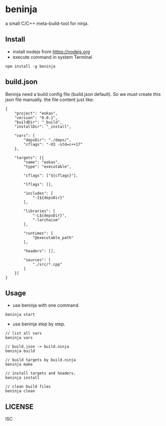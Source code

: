 # beninja

a small C/C++ meta-build-tool for ninja.

## Install
* install nodejs from https://nodejs.org
* execute command in system Terminal
```
npm install -g beninja
```

## build.json
Beninja need a build config file (build.json default). So we must
create this json file manually. the file content just like:
```
{
    "project": "eokas",
    "version": "0.0.1",
    "buildDir": "_build",
    "installDir": "_install",

    "vars": {
        "depsDir": "./deps/",
        "cflags": "-O3 -std=c++17"
    },

    "targets": [{
        "name": "eokas",
        "type": "executable",
    
        "cflags": ["${cflags}"],

        "lflags": [],

        "includes": [
            "-I${depsDir}"
        ],

        "libraries": [
            "-L${depsDir}",
            "-larchaism"
        ],

        "runtimes": [
            "@executable_path"
        ],

        "headers": [],

        "sources": [
            "./src/*.cpp"
        ]
    }]
}
```

## Usage
* use beninja with one command.
```
beninja start
```

* use beninja step by step.
```
// list all vars
beninja vars

// build.json -> build.ninja
beninja build

// build targets by build.ninja
beninja make

// install targets and headers.
beninja install

// clean build files
beninja clean
```

## LICENSE

ISC
